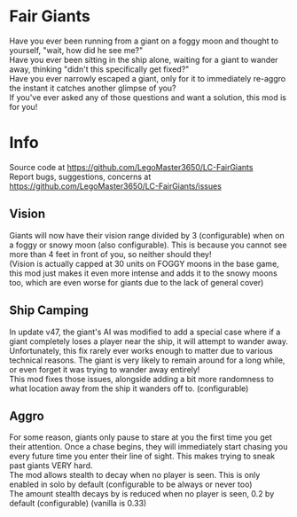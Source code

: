 
# Fair Giants
Have you ever been running from a giant on a foggy moon and thought to yourself, "wait, how did he see me?"  
Have you ever been sitting in the ship alone, waiting for a giant to wander away, thinking "didn't this specifically get fixed?"  
Have you ever narrowly escaped a giant, only for it to immediately re-aggro the instant it catches another glimpse of you?  
If you've ever asked any of those questions and want a solution, this mod is for you!  

# Info
Source code at <https://github.com/LegoMaster3650/LC-FairGiants>  
Report bugs, suggestions, concerns at <https://github.com/LegoMaster3650/LC-FairGiants/issues>  

## Vision
Giants will now have their vision range divided by 3 (configurable) when on a foggy or snowy moon (also configurable). This is because you cannot see more than 4 feet in front of you, so neither should they!  
(Vision is actually capped at 30 units on FOGGY moons in the base game, this mod just makes it even more intense and adds it to the snowy moons too, which are even worse for giants due to the lack of general cover)  

## Ship Camping
In update v47, the giant's AI was modified to add a special case where if a giant completely loses a player near the ship, it will attempt to wander away. Unfortunately, this fix rarely ever works enough to matter due to various technical reasons. The giant is very likely to remain around for a long while, or even forget it was trying to wander away entirely!  
This mod fixes those issues, alongside adding a bit more randomness to what location away from the ship it wanders off to. (configurable)  

## Aggro
For some reason, giants only pause to stare at you the first time you get their attention. Once a chase begins, they will immediately start chasing you every future time you enter their line of sight. This makes trying to sneak past giants VERY hard.  
The mod allows stealth to decay when no player is seen. This is only enabled in solo by default (configurable to be always or never too)  
The amount stealth decays by is reduced when no player is seen, 0.2 by default (configurable) (vanilla is 0.33)  
